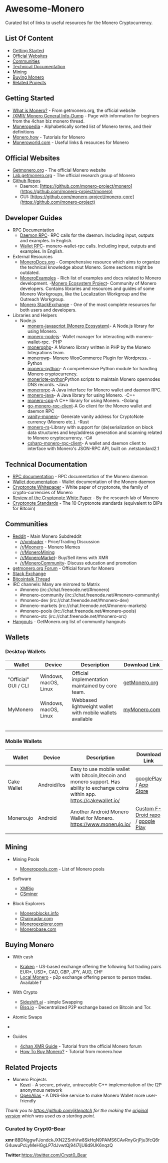 # Awesome-Monero

Curated list of links to useful resources for the Monero Cryptocurrency.





## List Of Content
- [Getting Started](#getting-started)
- [Official Websites](#official-websites)
- [Communities](#communities)
- [Technical Documentation](#technical-documentation)
- [Mining](#mining)
- [Buying Monero](#buying-monero)
- [Related Projects](#related-projects)

## Getting Started
- [What is Monero?](https://getmonero.org/get-started/what-is-monero) - From getmonero.org, the official website
- [/XMR/ Monero General Info-Dump](https://moneroinfodump.neocities.org/) - Page with information for beginers from the 4chan biz monero thread.
- [Moneropedia](https://getmonero.org/resources/moneropedia) - Alphabetically sorted list of Monero terms, and their definitions
- [Monero.how](https://www.monero.how) - Tutorials for Monero
- [Moneroworld.com](https://moneroworld.com) - Useful links & resources for Monero

## Official Websites
- [Getmonero.org](https://getmonero.org) - The official Monero website
- [Lab.getmonero.org](https://lab.getmonero.org) - The official research group of Monero
- [Github Repos](https://github.com/monero-project)
    - Daemon: [https://github.com/monero-project/monero](https://github.com/monero-project/monero)
    - GUI: [https://github.com/monero-project/monero-core](https://github.com/monero-project)

## Developer Guides
- RPC Documentation
    - [Daemon RPC](https://web.getmonero.org/resources/developer-guides/daemon-rpc.html)- RPC calls for the daemon. Including input, outputs and examples. In English.
    - [Wallet RPC](https://web.getmonero.org/resources/developer-guides/wallet-rpc.html)- monero-wallet-rpc calls. Including input, outputs and examples. In English.
- External Resources
    - [MoneroDocs.org](https://monerodocs.org/) - Comprehensive resource which aims to organize the technical knowledge about Monero. Some sections might be outdated.
    - [MoneroExamples](https://github.com/moneroexamples) - Rich list of examples and docs related to Monero development.
    -[Monero Ecosystem Project](https://github.com/monero-ecosystem)- Community of Monero developers. Contains libraries and resources and guides of some Monero Workgroups, like the Localization Workgroup and the Outreach Workgroup.
    - [Monero StackExchange](https://monero.stackexchange.com/) - One of the most complete resources for both users and developers.
- Libraries and Helpers
    - Node.js
        - [monero-javascript (Monero Ecosystem)](https://github.com/monero-ecosystem/monero-javascript)- A Node.js library for using Monero.
        - [monero-nodejs](https://github.com/PsychicCat/monero-nodejs)- Wallet manager for interacting with monero-wallet-rpc.
    -PHP
        - [monerophp](https://github.com/monero-integrations/monerophp)- A Monero library written in PHP by the Monero Integrations team.
        - [monerowp](https://github.com/monero-integrations/monerowp)- Monero WooCommerce Plugin for Wordpress.
    -Python
        - [monero-python](https://github.com/monero-ecosystem/monero-python)- A comprehensive Python module for handling Monero cryptocurrency.
        - [moneriote-python](https://github.com/monero-ecosystem/moneriote-python)Python scripts to maintain Monero opennodes DNS records.
    -Java
        - [monerorpc](https://github.com/00-matt/monerorpc)-A Java interface for Monero wallet and daemon RPC.
        - [monero-java](https://github.com/monero-ecosystem/monero-java)- A Java library for using Monero.
    -C++
        - [monero-cpp](https://github.com/monero-ecosystem/monero-cpp)-A C++ library for using Monero.
    -Golang
        - [go-monero-rpc-client](https://github.com/monero-ecosystem/go-monero-rpc-client)-A Go client for the Monero wallet and daemon RPC
        - [vanity-monero](https://github.com/monero-ecosystem/vanity-monero)- Generate vanity address for CryptoNote currency (Monero etc.).
    -Rust
        - [monero-rs](https://github.com/monero-rs/monero-rs)-Library with support for (de)serialization on block data structures and key/address generation and scanning related to Monero cryptocurrency.
    -C#
        - [csharp-monero-rpc-client](https://github.com/monero-ecosystem/csharp-monero-rpc-client)- A wallet and daemon client to interface with Monero's JSON-RPC API, built on .netstandard2.1

## Technical Documentation
- [RPC documentation](https://getmonero.org/resources/developer-guides/daemon-rpc.html) - RPC documentation of the Monero daemon
- [Wallet documentation](https://getmonero.org/resources/developer-guides/wallet-rpc.html) - Wallet documentation of the Monero daemon
- [Cryptonote Whitepaper](https://cryptonote.org/whitepaper.pdf) - White paper of cryptonote, the family of crypto-currencies of Monero
- [Review of the Cryptonote White Paper](https://downloads.getmonero.org/whitepaper_review.pdf) - By the research lab of Monero
- [Cryptonote Standards](https://cryptonote.org/cns) - The 10 Cryptonote standards (equivalent to BIPs for Bitcoin)

## Communities
- [Reddit](https://www.reddit.com/r/Monero) - Main Monero Subdreddit
    - [/r/xmtrader](https://www.reddit.com/r/xmrtrader) - Price/Trading Discussion 
    - [/r/Moonero](https://www.reddit.com/r/moonero) - Monero Memes
    - [/r/MoneroMining](https://www.reddit.com/r/moneromining)
    - [/r/MoneroMarket](https://www.reddit.com/r/moneromarket)- Buy/Sell items with XMR
    - [/r/MoneroCommunity](https://www.reddit.com/r/monerocommunity)- Discuss education and promotion
- [getmonero.org Forum](https://forum.getmonero.org) - Official forum for Monero
- [Stack Exchange](https://monero.stackexchange.com)
- [Bitcointalk Thread](https://bitcointalk.org/index.php?topic=583449.0)
- IRC channels: Many are mirrored to Matrix
    - #monero (irc://chat.freenode.net/#monero)
    - #monero-community (irc://chat.freenode.net/#monero-community)
    - #monero-dev (irc://chat.freenode.net/#monero-dev)
    - #monero-markets  (irc://chat.freenode.net/#monero-markets)
    - #monero-pools (irc://chat.freenode.net/#monero-pools)
    - #monero-otc (irc://chat.freenode.net/#monero-orc)
- [Hangouts](https://web.getmonero.org/community/hangouts/) - GetMonero.org list of community hangouts 


## Wallets
### Desktop Wallets

| Wallet               |Device                |Description                                              |Download Link                                         |
|----------------------|----------------------|---------------------------------------------------------|------------------------------------------------------|
|  "Official" GUI / CLI| Windows, macOS, Linux|Official implementation maintained by core team.         | [getMonero.org](https://www.getmonero.org/downloads/)|
| MyMonero             | Windows, macOS, Linux|Webbased lightweight wallet with mobile wallets available| [myMonero.com](https://mymonero.com/)                |
|                      |                      |                                                         |                                                      |
|                      |                      |                                                         |                                                      |
|                      |                      |                                                         |                                                      |
|                      |                      |                                                         |                                                      |


### Mobile Wallets

| Wallet    |Device       |Description                                              |Download Link                                         |
|-----------|-------------|---------------------------------------------------------|------------------------------------------------------|
|Cake Wallet|  Android/Ios| Easy to use mobile wallet with bitcoin,litecoin and monero support. Has ability to exchange coins within app. https://cakewallet.io/ | [googlePlay](https://play.google.com/store/apps/details?id=com.cakewallet.cake_wallet) / [App Store](https://itunes.apple.com/app/cake-wallet-for-xmr-monero/id1334702542) |
| Moneroujo | Android     | Another Android Monero Wallet for Monero. https://www.monerujo.io/ | [Custom F-Droid repo](https://f-droid.monerujo.io/) / [google Play](https://play.google.com/store/apps/details?id=com.m2049r.xmrwallet) | 
|           |             |                                                         |                                                      |



## Mining
- Mining Pools
    - [Moneropools.com](http://moneropools.com) - List of Monero pools
- Software
    -  [XMRig](https://github.com/xmrig/xmrig)
    -  [CSminer](https://cryptonote.social/tools/csminer)


- Block Explorers
    - [Moneroblocks.info](http://moneroblocks.info)
    - [Chainradar.com](https://chainradar.com/xmr/blocks)
    - [Moneroexplorer.com](https://moneroexplorer.com)
    - [Monerobase.com](https://monerobase.com)

## Buying Monero
- With cash
    - [Kraken](https://www.kraken.com) - US-based exchange offering the following fiat trading pairs EUR*, USD*, CAD, GBP, JPY, AUD, CHF 
    - [Local Monero](https://localmonero.co/) - p2p exchange offering person to person trades. Available f

- With Crypto
    - [Sideshift.ai](https://sideshift.ai/) - simple Swapping 
    - [Bisq.io](https://bisq.network/) - Decentralized P2P exchange based on Bitcoin and Tor. 

- Atomic Swaps 
- 
- Guides
    - [4chan XMR Guide](https://moneroinfodump.neocities.org/) - Tutorial from the official Monero forum
    - [How To Buy Monero?](https://www.monero.how/how-to-buy-monero) - Tutorial from monero.how

## Related Projects
- Monero Projects
    - [Kovri](https://github.com/monero-project/kovri) - A secure, private, untraceable C++ implementation of the I2P anonymous network
    - [OpenAlias](https://openalias.org) - A DNS-like service to make Monero Wallet more user-friendly



*Thank you to https://github.com/jklepatch for the making the [original version](https://github.com/jklepatch/awesome-monero) which was used as a starting point.*

### **Curated by Crypt0-Bear**

**xmr**:8BDNggwFJondckJXN2ZSnhVw8SkHqN9PAMS6CAvRnyGrjPju3fcQ6rG4uwuPcLyMeHGgLP7dJvwtQj94i7ijU8d9UK6nqzQ

**Twitter**:https://twitter.com/Crypt0_Bear
